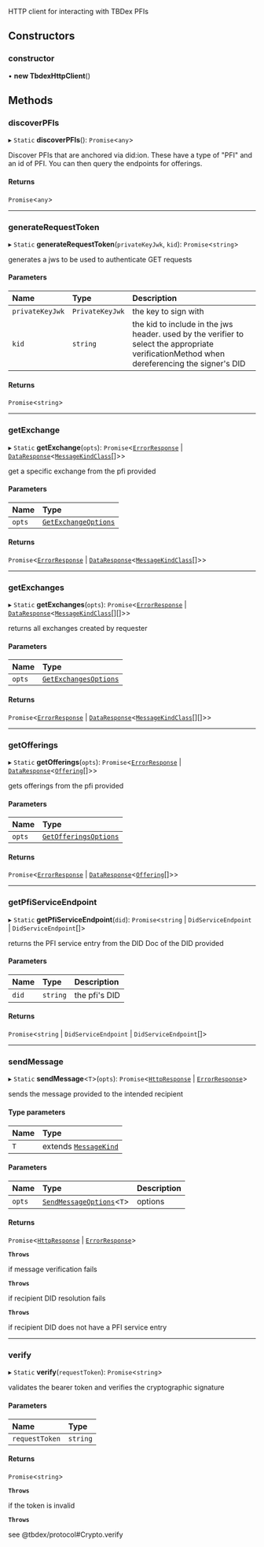 HTTP client for interacting with TBDex PFIs

## Constructors

### constructor

• **new TbdexHttpClient**()

## Methods

### discoverPFIs

▸ `Static` **discoverPFIs**(): `Promise`<`any`\>

Discover PFIs that are anchored via did:ion. These have a type of "PFI" and an id of PFI.
You can then query the endpoints for offerings.

#### Returns

`Promise`<`any`\>

___

### generateRequestToken

▸ `Static` **generateRequestToken**(`privateKeyJwk`, `kid`): `Promise`<`string`\>

generates a jws to be used to authenticate GET requests

#### Parameters

| Name | Type | Description |
| :------ | :------ | :------ |
| `privateKeyJwk` | `PrivateKeyJwk` | the key to sign with |
| `kid` | `string` | the kid to include in the jws header. used by the verifier to select the appropriate verificationMethod when dereferencing the signer's DID |

#### Returns

`Promise`<`string`\>

___

### getExchange

▸ `Static` **getExchange**(`opts`): `Promise`<[`ErrorResponse`](../index.md#errorresponse) \| [`DataResponse`](../index.md#dataresponse)<[`MessageKindClass`](../index.md#messagekindclass)[]\>\>

get a specific exchange from the pfi provided

#### Parameters

| Name | Type |
| :------ | :------ |
| `opts` | [`GetExchangeOptions`](../index.md#getexchangeoptions) |

#### Returns

`Promise`<[`ErrorResponse`](../index.md#errorresponse) \| [`DataResponse`](../index.md#dataresponse)<[`MessageKindClass`](../index.md#messagekindclass)[]\>\>

___

### getExchanges

▸ `Static` **getExchanges**(`opts`): `Promise`<[`ErrorResponse`](../index.md#errorresponse) \| [`DataResponse`](../index.md#dataresponse)<[`MessageKindClass`](../index.md#messagekindclass)[][]\>\>

returns all exchanges created by requester

#### Parameters

| Name | Type |
| :------ | :------ |
| `opts` | [`GetExchangesOptions`](../index.md#getexchangesoptions) |

#### Returns

`Promise`<[`ErrorResponse`](../index.md#errorresponse) \| [`DataResponse`](../index.md#dataresponse)<[`MessageKindClass`](../index.md#messagekindclass)[][]\>\>

___

### getOfferings

▸ `Static` **getOfferings**(`opts`): `Promise`<[`ErrorResponse`](../index.md#errorresponse) \| [`DataResponse`](../index.md#dataresponse)<[`Offering`](Offering.md)[]\>\>

gets offerings from the pfi provided

#### Parameters

| Name | Type |
| :------ | :------ |
| `opts` | [`GetOfferingsOptions`](../index.md#getofferingsoptions) |

#### Returns

`Promise`<[`ErrorResponse`](../index.md#errorresponse) \| [`DataResponse`](../index.md#dataresponse)<[`Offering`](Offering.md)[]\>\>

___

### getPfiServiceEndpoint

▸ `Static` **getPfiServiceEndpoint**(`did`): `Promise`<`string` \| `DidServiceEndpoint` \| `DidServiceEndpoint`[]\>

returns the PFI service entry from the DID Doc of the DID provided

#### Parameters

| Name | Type | Description |
| :------ | :------ | :------ |
| `did` | `string` | the pfi's DID |

#### Returns

`Promise`<`string` \| `DidServiceEndpoint` \| `DidServiceEndpoint`[]\>

___

### sendMessage

▸ `Static` **sendMessage**<`T`\>(`opts`): `Promise`<[`HttpResponse`](../index.md#httpresponse) \| [`ErrorResponse`](../index.md#errorresponse)\>

sends the message provided to the intended recipient

#### Type parameters

| Name | Type |
| :------ | :------ |
| `T` | extends [`MessageKind`](../index.md#messagekind) |

#### Parameters

| Name | Type | Description |
| :------ | :------ | :------ |
| `opts` | [`SendMessageOptions`](../index.md#sendmessageoptions)<`T`\> | options |

#### Returns

`Promise`<[`HttpResponse`](../index.md#httpresponse) \| [`ErrorResponse`](../index.md#errorresponse)\>

**`Throws`**

if message verification fails

**`Throws`**

if recipient DID resolution fails

**`Throws`**

if recipient DID does not have a PFI service entry

___

### verify

▸ `Static` **verify**(`requestToken`): `Promise`<`string`\>

validates the bearer token and verifies the cryptographic signature

#### Parameters

| Name | Type |
| :------ | :------ |
| `requestToken` | `string` |

#### Returns

`Promise`<`string`\>

**`Throws`**

if the token is invalid

**`Throws`**

see @tbdex/protocol#Crypto.verify
